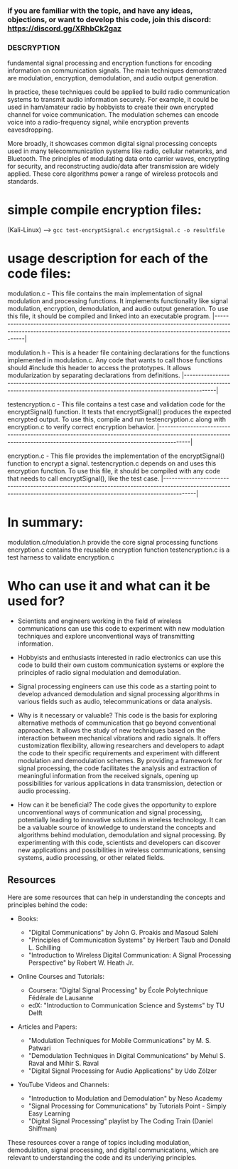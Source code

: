 ### if you are familiar with the topic, and have any ideas, objections, or want to develop this code, join this discord: https://discord.gg/XRhbCk2gaz


### DESCRYPTION ###
fundamental signal processing and encryption functions for encoding information on communication signals. The main techniques demonstrated are modulation, encryption, demodulation, and audio output generation.

In practice, these techniques could be applied to build radio communication systems to transmit audio information securely. For example, it could be used in ham/amateur radio by hobbyists to create their own encrypted channel for voice communication. The modulation schemes can encode voice into a radio-frequency signal, while encryption prevents eavesdropping.

More broadly, it showcases common digital signal processing concepts used in many telecommunication systems like radio, cellular networks, and Bluetooth. The principles of modulating data onto carrier waves, encrypting for security, and reconstructing audio/data after transmission are widely applied. These core algorithms power a range of wireless protocols and standards.


# simple compile encryption files:
(Kali-Linux) --> `gcc test-encryptSignal.c encryptSignal.c -o resultfile`

# usage description for each of the code files:

modulation.c - This file contains the main implementation of signal modulation and processing functions. It implements functionality like signal modulation, encryption, demodulation, and audio output generation. To use this file, it should be compiled and linked into an executable program.
|-----------------------------------------------------------------------------------------------------------------------------------------------------------------------|

modulation.h - This is a header file containing declarations for the functions implemented in modulation.c. Any code that wants to call those functions should #include this header to access the prototypes. It allows modularization by separating declarations from definitions.
|-----------------------------------------------------------------------------------------------------------------------------------------------------------------------|

testencryption.c - This file contains a test case and validation code for the encryptSignal() function. It tests that encryptSignal() produces the expected encrypted output. To use this, compile and run testencryption.c along with encryption.c to verify correct encryption behavior.
|-----------------------------------------------------------------------------------------------------------------------------------------------------------------------|

encryption.c - This file provides the implementation of the encryptSignal() function to encrypt a signal. testencryption.c depends on and uses this encryption function. To use this file, it should be compiled with any code that needs to call encryptSignal(), like the test case.
|-----------------------------------------------------------------------------------------------------------------------------------------------------------------------|

# In summary:

modulation.c/modulation.h provide the core signal processing functions
encryption.c contains the reusable encryption function
testencryption.c is a test harness to validate encryption.c


# Who can use it and what can it be used for?

- Scientists and engineers working in the field of wireless communications can use this code to experiment with new modulation techniques and explore unconventional ways of transmitting information.

- Hobbyists and enthusiasts interested in radio electronics can use this code to build their own custom communication systems or explore the principles of radio signal modulation and demodulation.

- Signal processing engineers can use this code as a starting point to develop advanced demodulation and signal processing algorithms in various fields such as audio, telecommunications or data analysis.

- Why is it necessary or valuable?
This code is the basis for exploring alternative methods of communication that go beyond conventional approaches. It allows the study of new techniques based on the interaction between mechanical vibrations and radio signals.
It offers customization flexibility, allowing researchers and developers to adapt the code to their specific requirements and experiment with different modulation and demodulation schemes.
By providing a framework for signal processing, the code facilitates the analysis and extraction of meaningful information from the received signals, opening up possibilities for various applications in data transmission, detection or audio processing.

- How can it be beneficial?
The code gives the opportunity to explore unconventional ways of communication and signal processing, potentially leading to innovative solutions in wireless technology.
It can be a valuable source of knowledge to understand the concepts and algorithms behind modulation, demodulation and signal processing.
By experimenting with this code, scientists and developers can discover new applications and possibilities in wireless communications, sensing systems, audio processing, or other related fields.

## Resources

Here are some resources that can help in understanding the concepts and principles behind the code:

- Books:
  - "Digital Communications" by John G. Proakis and Masoud Salehi
  - "Principles of Communication Systems" by Herbert Taub and Donald L. Schilling
  - "Introduction to Wireless Digital Communication: A Signal Processing Perspective" by Robert W. Heath Jr.

- Online Courses and Tutorials:
  - Coursera: "Digital Signal Processing" by École Polytechnique Fédérale de Lausanne
  - edX: "Introduction to Communication Science and Systems" by TU Delft

- Articles and Papers:
  - "Modulation Techniques for Mobile Communications" by M. S. Patwari
  - "Demodulation Techniques in Digital Communications" by Mehul S. Raval and Mihir S. Raval
  - "Digital Signal Processing for Audio Applications" by Udo Zölzer

- YouTube Videos and Channels:
  - "Introduction to Modulation and Demodulation" by Neso Academy
  - "Signal Processing for Communications" by Tutorials Point - Simply Easy Learning
  - "Digital Signal Processing" playlist by The Coding Train (Daniel Shiffman)

These resources cover a range of topics including modulation, demodulation, signal processing, and digital communications, which are relevant to understanding the code and its underlying principles.


